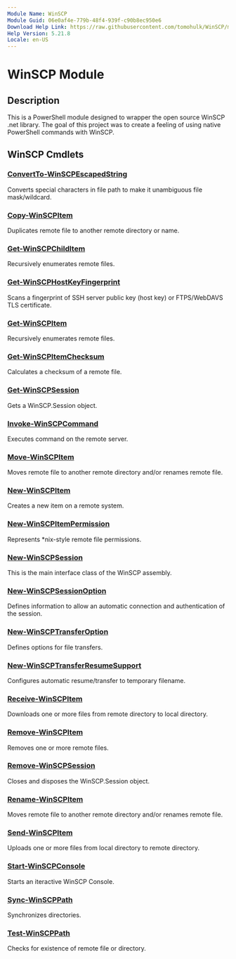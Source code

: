 ```yaml
---
Module Name: WinSCP
Module Guid: 06e0af4e-779b-48f4-939f-c90b8ec950e6
Download Help Link: https://raw.githubusercontent.com/tomohulk/WinSCP/master/Help
Help Version: 5.21.8
Locale: en-US
---
```


# WinSCP Module
## Description
This is a PowerShell module designed to wrapper the open source WinSCP .net library.
The goal of this project was to create a feeling of using native PowerShell commands with WinSCP.

## WinSCP Cmdlets
### [ConvertTo-WinSCPEscapedString](ConvertTo-WinSCPEscapedString.md)
Converts special characters in file path to make it unambiguous file mask/wildcard.

### [Copy-WinSCPItem](Copy-WinSCPItem.md)
Duplicates remote file to another remote directory or name.

### [Get-WinSCPChildItem](Get-WinSCPChildItem.md)
Recursively enumerates remote files.

### [Get-WinSCPHostKeyFingerprint](Get-WinSCPHostKeyFingerprint.md)
Scans a fingerprint of SSH server public key (host key) or FTPS/WebDAVS TLS certificate.

### [Get-WinSCPItem](Get-WinSCPItem.md)
Recursively enumerates remote files.

### [Get-WinSCPItemChecksum](Get-WinSCPItemChecksum.md)
Calculates a checksum of a remote file.

### [Get-WinSCPSession](Get-WinSCPSession.md)
Gets a WinSCP.Session object.

### [Invoke-WinSCPCommand](Invoke-WinSCPCommand.md)
Executes command on the remote server.

### [Move-WinSCPItem](Move-WinSCPItem.md)
Moves remote file to another remote directory and/or renames remote file.

### [New-WinSCPItem](New-WinSCPItem.md)
Creates a new item on a remote system.

### [New-WinSCPItemPermission](New-WinSCPItemPermission.md)
Represents *nix-style remote file permissions.

### [New-WinSCPSession](New-WinSCPSession.md)
This is the main interface class of the WinSCP assembly.

### [New-WinSCPSessionOption](New-WinSCPSessionOption.md)
Defines information to allow an automatic connection and authentication of the session.

### [New-WinSCPTransferOption](New-WinSCPTransferOption.md)
Defines options for file transfers.

### [New-WinSCPTransferResumeSupport](New-WinSCPTransferResumeSupport.md)
Configures automatic resume/transfer to temporary filename.

### [Receive-WinSCPItem](Receive-WinSCPItem.md)
Downloads one or more files from remote directory to local directory.

### [Remove-WinSCPItem](Remove-WinSCPItem.md)
Removes one or more remote files.

### [Remove-WinSCPSession](Remove-WinSCPSession.md)
Closes and disposes the WinSCP.Session object.

### [Rename-WinSCPItem](Rename-WinSCPItem.md)
Moves remote file to another remote directory and/or renames remote file.

### [Send-WinSCPItem](Send-WinSCPItem.md)
Uploads one or more files from local directory to remote directory.

### [Start-WinSCPConsole](Start-WinSCPConsole.md)
Starts an iteractive WinSCP Console.

### [Sync-WinSCPPath](Sync-WinSCPPath.md)
Synchronizes directories.

### [Test-WinSCPPath](Test-WinSCPPath.md)
Checks for existence of remote file or directory.

